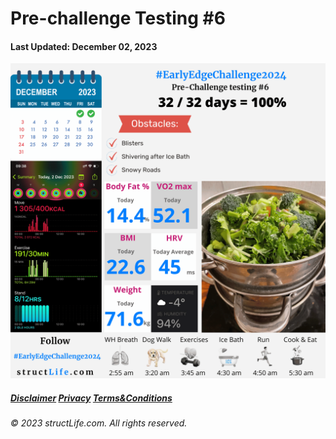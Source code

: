 # Pre-challenge Testing #6

#### Last Updated: December 02, 2023

![Daily report for December 02, 2023 from structLife.com for a 2024 daily morning routine pre-challenge testing 2 - EarlyEdgeChallenge2024. ](../images/products/challenge-2023-12-02-pre-challenge-testing-6-EarlyEdgeChallenge2024.png)


##### [Disclaimer](/#/about-disclaimer)  [Privacy](/#/about-privacy-policy)  [Terms&Conditions](/#/about-terms-conditions)

###### © 2023 structLife.com. All rights reserved.